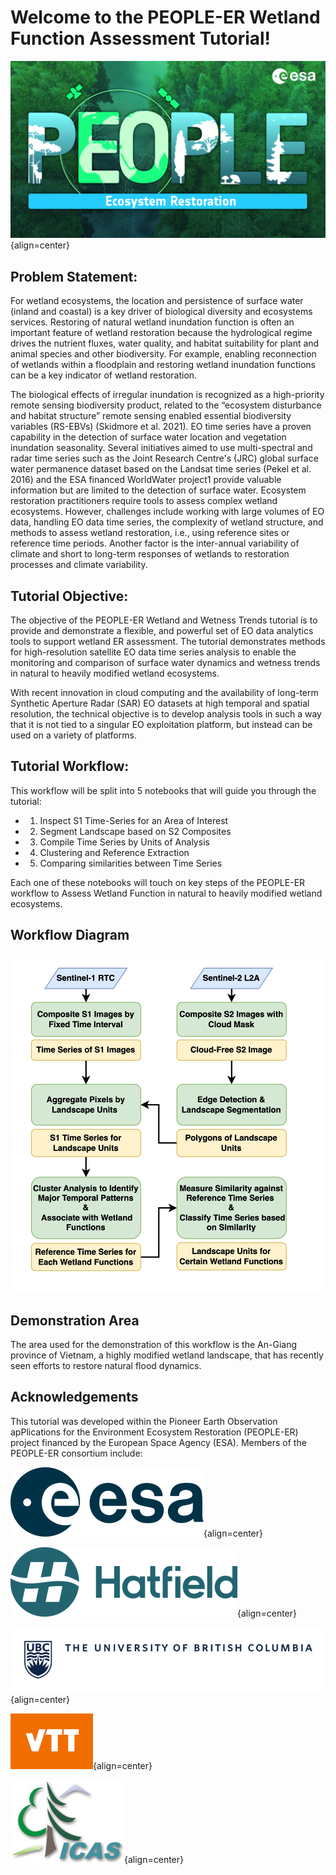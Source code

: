 # Welcome to the PEOPLE-ER Wetland Function Assessment Tutorial!

![image](asset/pEOple_KV-Ecosystem_Restorarion.jpg){align=center}

## Problem Statement:

For wetland ecosystems, the location and persistence of surface water (inland and coastal) is a key driver
of biological diversity and ecosystems services. Restoring of natural wetland inundation function is often
an important feature of wetland restoration because the hydrological regime drives the nutrient fluxes,
water quality, and habitat suitability for plant and animal species and other biodiversity. For example,
enabling reconnection of wetlands within a floodplain and restoring wetland inundation functions can
be a key indicator of wetland restoration.

The biological effects of irregular inundation is recognized as a high-priority remote sensing biodiversity
product, related to the “ecosystem disturbance and habitat structure” remote sensing enabled essential
biodiversity variables (RS-EBVs) (Skidmore et al. 2021).
EO time series have a proven capability in the detection of surface water location and vegetation
inundation seasonality. Several initiatives aimed to use multi-spectral and radar time series such as the Joint
Research Centre's (JRC) global surface water permanence dataset based on the Landsat time series (Pekel
et al. 2016) and the ESA financed WorldWater project1 provide valuable information but are limited to the
detection of surface water. Ecosystem restoration practitioners require tools to assess complex wetland ecosystems.
However, challenges include working with large volumes of EO data, handling EO data time series, the complexity of
wetland structure, and methods to assess wetland restoration, i.e., using reference sites or reference time periods.
Another factor is the inter-annual variability of climate and short to long-term responses of wetlands to restoration processes
and climate variability.

## Tutorial Objective:

The objective of the PEOPLE-ER Wetland and Wetness Trends tutorial is to provide and demonstrate a flexible, and powerful
set of EO data analytics tools to support wetland ER assessment. The tutorial demonstrates methods for high-resolution
satellite EO data time series analysis to enable the monitoring and comparison of surface water
dynamics and wetness trends in natural to heavily modified wetland ecosystems.

With recent innovation in cloud computing and the availability of long-term Synthetic Aperture Radar
(SAR) EO datasets at high temporal and spatial resolution, the technical objective is to develop analysis
tools in such a way that it is not tied to a singular EO exploitation platform, but instead can be used
on a variety of platforms.

## Tutorial Workflow:

This workflow will be split into 5 notebooks that will guide you through the tutorial:

- 1) Inspect S1 Time-Series for an Area of Interest
- 2) Segment Landscape based on S2 Composites
- 3) Compile Time Series by Units of Analysis
- 4) Clustering and Reference Extraction
- 5) Comparing similarities between Time Series

Each one of these notebooks will touch on key steps of the PEOPLE-ER workflow to Assess Wetland Function in natural to heavily modified wetland ecosystems.

## Workflow Diagram
![Alt text](asset/workflow.png "Graph of Workflow")

## Demonstration Area

The area used for the demonstration of this workflow is the An-Giang province of Vietnam, a highly modified wetland landscape, that has recently seen efforts to restore natural flood dynamics.

## Acknowledgements


This tutorial was developed within the Pioneer Earth Observation apPlications for the Environment Ecosystem
Restoration (PEOPLE-ER) project financed by the European Space Agency (ESA). Members of the PEOPLE-ER consortium include:

![image](asset/ESA_logo_2020_Deep_25per.png){align=center}

![image](asset/Hatfield_Logo_Hor_Blue_RGB_rescaled.png){align=center}

![image](asset/ubc-logo-2018-fullsig-blue-rgb300_rescaled3.png){align=center}

![image](asset/VTT_Orange_Logo_150per.png){align=center}

![image](asset/INCDS_logo_150per.jpg){align=center}